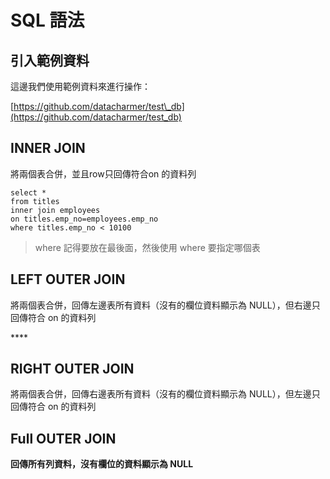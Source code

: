 # SQL 語法

## 引入範例資料

這邊我們使用範例資料來進行操作：

[https://github.com/datacharmer/test\_db](https://github.com/datacharmer/test_db)

## INNER JOIN

將兩個表合併，並且row只回傳符合on 的資料列

```text
select * 
from titles 
inner join employees 
on titles.emp_no=employees.emp_no
where titles.emp_no < 10100
```

> where 記得要放在最後面，然後使用 where 要指定哪個表

## LEFT OUTER JOIN

將兩個表合併，回傳左邊表所有資料（沒有的欄位資料顯示為 NULL），但右邊只回傳符合 on 的資料列

\*\*\*\*

## **RIGHT OUTER JOIN**

將兩個表合併，回傳右邊表所有資料（沒有的欄位資料顯示為 NULL），但左邊只回傳符合 on 的資料列

## Full **OUTER JOIN**

**回傳所有列資料，沒有欄位的資料顯示為 NULL**



